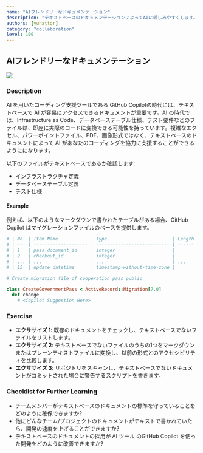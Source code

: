 ```yaml
---
name: "AIフレンドリーなドキュメンテーション"
description: "テキストベースのドキュメンテーションによってAIに親しみやすくします。AIはテキストベースのドキュメンテーションを読むことができますが、画像ベース や 複雑なエクセルやパワーポイントファイルなどのドキュメンテーションは読むことができません。"
authors: [yuhattor]
category: "collaboration"
level: 100
---
```


## AIフレンドリーなドキュメンテーション

<img src="https://img.shields.io/badge/Lv1-Early_Stage_Pattern-blue">

### Description

AI を用いたコーディング支援ツールである GitHub Copilotの時代には、テキストベースで AI が容易にアクセスできるドキュメントが重要です。AI の時代では、Infrastructure as Code、データベーステーブル仕様、テスト要件などのファイルは、即座に実際のコードに変換できる可能性を持っています。複雑なエクセル、パワーポイントファイル、PDF、画像形式ではなく、テキストベースのドキュメントによって AI があなたのコーディングを協力に支援することができるようにになります。

以下のファイルがテキストベースであるか確認します:

- インフラストラクチャ定義
- データベーステーブル定義
- テスト仕様

#### Example

例えば、以下のようなマークダウンで書かれたテーブルがある場合、GitHub Copilot はマイグレーションファイルのベースを提供します。

```rb
# | No. | Item Name            | Type                        | Length | Decimal | Required | Primary Key | Remarks                |
# | --- | -------------------- | --------------------------- | ------ | ------- | -------- | ----------- | ---------------------- |
# | 1   | pass_document_id     | integer                     |        |         | Y        | Y           | Document ID            |
# | 2   | checkout_id          | integer                     |        |         | Y        | Y           | Unique Serial Number   |
# | ... | ...                  | ...                         | ...    | ...     | ...      | ...         | ...                    |
# | 15  | update_datetime      | timestamp-without-time-zone |        |         |          |             | Update Timestamp       |

# Create migration file of cooperation_pass public

class CreateGovernmentPass < ActiveRecord::Migration[7.0]
  def change
    # <Copilot Suggestion Here>

```

### Exercise

- **エクササイズ 1**: 既存のドキュメントをチェックし、テキストベースでないファイルをリストします。
- **エクササイズ 2**: テキストベースでないファイルのうちの1つをマークダウンまたはプレーンテキストファイルに変換し、以前の形式とのアクセシビリティを比較します。
- **エクササイズ 3**: リポジトリをスキャンし、テキストベースでないドキュメントがコミットされた場合に警告するスクリプトを書きます。

### Checklist for Further Learning

- チームメンバーがテキストベースのドキュメントの標準を守っていることをどのように確保できますか?
- 他にどんなチーム/プロジェクトのドキュメントがテキストで書かれていたら、開発の速度を上げることができますか?
- テキストベースのドキュメントの採用が AI ツール のGitHub Copilot を使った開発をどのように改善できますか?
